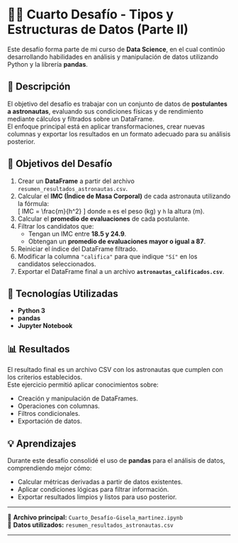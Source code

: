 # 🧑‍🚀 Cuarto Desafío - Tipos y Estructuras de Datos (Parte II)

Este desafío forma parte de mi curso de **Data Science**, en el cual continúo desarrollando habilidades en análisis y manipulación de datos utilizando Python y la librería **pandas**.

## 📘 Descripción

El objetivo del desafío es trabajar con un conjunto de datos de **postulantes a astronautas**, evaluando sus condiciones físicas y de rendimiento mediante cálculos y filtrados sobre un DataFrame.  
El enfoque principal está en aplicar transformaciones, crear nuevas columnas y exportar los resultados en un formato adecuado para su análisis posterior.

## 🎯 Objetivos del Desafío

1. Crear un **DataFrame** a partir del archivo `resumen_resultados_astronautas.csv`.  
2. Calcular el **IMC (Índice de Masa Corporal)** de cada astronauta utilizando la fórmula:  
   \[
   IMC = \frac{m}{h^2}
   \]
   donde `m` es el peso (kg) y `h` la altura (m).  
3. Calcular el **promedio de evaluaciones** de cada postulante.  
4. Filtrar los candidatos que:
   - Tengan un IMC entre **18.5 y 24.9**.  
   - Obtengan un **promedio de evaluaciones mayor o igual a 87**.  
5. Reiniciar el índice del DataFrame filtrado.  
6. Modificar la columna `"califica"` para que indique `"Sí"` en los candidatos seleccionados.  
7. Exportar el DataFrame final a un archivo **`astronautas_calificados.csv`**.

## 🧰 Tecnologías Utilizadas

- **Python 3**
- **pandas**
- **Jupyter Notebook**

## 📊 Resultados

El resultado final es un archivo CSV con los astronautas que cumplen con los criterios establecidos.  
Este ejercicio permitió aplicar conocimientos sobre:
- Creación y manipulación de DataFrames.  
- Operaciones con columnas.  
- Filtros condicionales.  
- Exportación de datos.

## 💡 Aprendizajes

Durante este desafío consolidé el uso de **pandas** para el análisis de datos, comprendiendo mejor cómo:
- Calcular métricas derivadas a partir de datos existentes.  
- Aplicar condiciones lógicas para filtrar información.  
- Exportar resultados limpios y listos para uso posterior.  

---

📁 **Archivo principal:** `Cuarto_Desafío-Gisela_martinez.ipynb`  
📄 **Datos utilizados:** `resumen_resultados_astronautas.csv`

---

